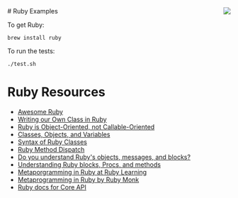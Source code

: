 <img align="right" src="https://raw.githubusercontent.com/rtoal/polyglot/master/resources/ruby-logo-300.png">
# Ruby Examples

To get Ruby:

```
brew install ruby
```

To run the tests:

```
./test.sh
```

# Ruby Resources

* [Awesome Ruby](https://github.com/markets/awesome-ruby)
* [Writing our Own Class in Ruby](http://rubylearning.com/satishtalim/writing_our_own_class_in_ruby.html)
* [Ruby is Object-Oriented, not Callable-Oriented](http://yehudakatz.com/2010/02/21/ruby-is-not-a-callable-oriented-language/)
* [Classes, Objects, and Variables](http://phrogz.net/programmingruby/tut_classes.html)
* [Syntax of Ruby Classes](http://en.wikibooks.org/wiki/Ruby_Programming/Syntax/Classes)
* [Ruby Method Dispatch](https://blog.jcoglan.com/2013/05/08/how-ruby-method-dispatch-works/)
* [Do you understand Ruby's objects, messages, and blocks?](http://rubylearning.com/blog/2010/11/03/do-you-understand-rubys-objects-messages-and-blocks/)
* [Understanding Ruby blocks, Procs, and methods](http://eli.thegreenplace.net/2006/04/18/understanding-ruby-blocks-procs-and-methods/)
* [Metaporgramming in Ruby at Ruby Learning](http://ruby-metaprogramming.rubylearning.com/)
* [Metaprogramming in Ruby by Ruby Monk](https://rubymonk.com/learning/books/2-metaprogramming-ruby)
* [Ruby docs for Core API](http://ruby-doc.org/core)
